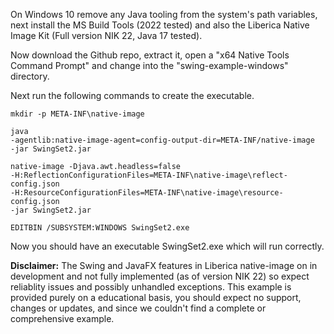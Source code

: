 On Windows 10 remove any Java tooling from the system's path variables, next install the MS Build Tools (2022 tested) and also the Liberica Native Image Kit (Full version NIK 22, Java 17 tested).

Now download the Github repo, extract it, open a "x64 Native Tools Command Prompt" and change into the "swing-example-windows" directory.

Next run the following commands to create the executable.

<code>mkdir -p META-INF\native-image</code>

<code>java -agentlib:native-image-agent=config-output-dir=META-INF/native-image -jar SwingSet2.jar</code>

<code>native-image -Djava.awt.headless=false -H:ReflectionConfigurationFiles=META-INF\native-image\reflect-config.json -H:ResourceConfigurationFiles=META-INF\native-image\resource-config.json -jar SwingSet2.jar</code>

<code>EDITBIN /SUBSYSTEM:WINDOWS SwingSet2.exe</code>

Now you should have an executable SwingSet2.exe which will run correctly. 

<strong>Disclaimer:</strong> The Swing and JavaFX features in Liberica native-image on in development and not fully implemented (as of version NIK 22) so expect reliablity issues and possibly unhandled exceptions. This example is provided purely on a educational basis, you should expect no support, changes or updates, and since we couldn't find a complete or comprehensive example.
